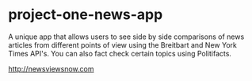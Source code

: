 # project-one-news-app
A unique app that allows users to see side by side comparisons of news articles from different points of view using the Breitbart and New York Times API's. You can also fact check certain topics using Politifacts.

http://newsviewsnow.com
